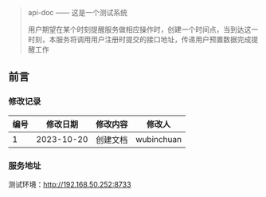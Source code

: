 > api-doc —— 这是一个测试系统
>
> 用户期望在某个时刻提醒服务做相应操作时，创建一个时间点，当到达这一时刻，本服务将调用用户注册时提交的接口地址，传递用户预置数据完成提醒工作

## 前言

### 修改记录

| 编号 | 修改日期       | 修改内容 | 修改人        |
| ---- |------------| -------- |------------|
| 1    | 2023-10-20 | 创建文档 | wubinchuan |

### 服务地址

测试环境：http://192.168.50.252:8733